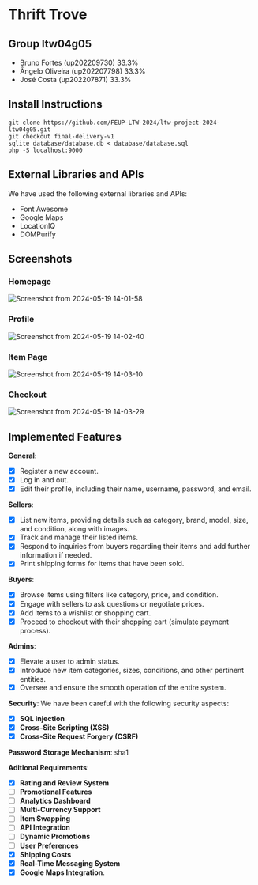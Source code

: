 # Thrift Trove

## Group ltw04g05

- Bruno Fortes (up202209730) 33.3%
- Ângelo Oliveira (up202207798) 33.3%
- José Costa (up202207871) 33.3%

## Install Instructions
    git clone https://github.com/FEUP-LTW-2024/ltw-project-2024-ltw04g05.git
    git checkout final-delivery-v1
    sqlite database/database.db < database/database.sql
    php -S localhost:9000

## External Libraries and APIs

We have used the following external libraries and APIs:

- Font Awesome
- Google Maps
- LocationIQ
- DOMPurify 

## Screenshots

### Homepage
![Screenshot from 2024-05-19 14-01-58](https://github.com/FEUP-LTW-2024/ltw-project-2024-ltw04g05/assets/131660816/4205ef76-4ebd-46bd-a499-b3d64e9c5acf)

### Profile
![Screenshot from 2024-05-19 14-02-40](https://github.com/FEUP-LTW-2024/ltw-project-2024-ltw04g05/assets/131660816/98587d30-59cf-4aa2-b33a-efdb896b917c)

### Item Page
![Screenshot from 2024-05-19 14-03-10](https://github.com/FEUP-LTW-2024/ltw-project-2024-ltw04g05/assets/131660816/c0251391-c2fc-487f-bf2a-bfd07dc6288d)

### Checkout
![Screenshot from 2024-05-19 14-03-29](https://github.com/FEUP-LTW-2024/ltw-project-2024-ltw04g05/assets/131660816/4716fc98-8e4a-402f-aa2b-931ea6896942)

## Implemented Features

**General**:

- [X] Register a new account.
- [X] Log in and out.
- [X] Edit their profile, including their name, username, password, and email.

**Sellers**:

- [X] List new items, providing details such as category, brand, model, size, and condition, along with images.
- [X] Track and manage their listed items.
- [X] Respond to inquiries from buyers regarding their items and add further information if needed.
- [X] Print shipping forms for items that have been sold.

**Buyers**:

- [X] Browse items using filters like category, price, and condition.
- [X] Engage with sellers to ask questions or negotiate prices.
- [X] Add items to a wishlist or shopping cart.
- [X] Proceed to checkout with their shopping cart (simulate payment process).

**Admins**:

- [X] Elevate a user to admin status.
- [X] Introduce new item categories, sizes, conditions, and other pertinent entities.
- [X] Oversee and ensure the smooth operation of the entire system.

**Security**:
We have been careful with the following security aspects:

- [X] **SQL injection**
- [X] **Cross-Site Scripting (XSS)**
- [X] **Cross-Site Request Forgery (CSRF)**

**Password Storage Mechanism**: sha1

**Aditional Requirements**:

- [X] **Rating and Review System**
- [ ] **Promotional Features**
- [ ] **Analytics Dashboard**
- [ ] **Multi-Currency Support**
- [ ] **Item Swapping**
- [ ] **API Integration**
- [ ] **Dynamic Promotions**
- [ ] **User Preferences**
- [X] **Shipping Costs**
- [X] **Real-Time Messaging System**
- [X] **Google Maps Integration**.
